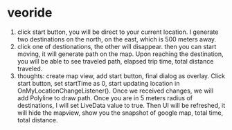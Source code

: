 # veoride

1. click start button, you will be direct to your current location.
   I generate two destinations on the north, on the east, which is 500 meters away.
2. click one of destionations, the other will disappear.
   then you can start moving, it will generate path on the map.
   Upon reaching the destination,  you will be able to see traveled path, elapsed trip time, total distance traveled.
3. thoughts: 
    create map view, add start button, final dialog as overlay.
    Click start button, set startTime as 0, start updating location in OnMyLocationChangeListener().
    Once we received changes, we will add Polyline to draw path.
    Once you are in 5 meters radius of destinations,  I will set LiveData value to true.
    Then UI will be refreshed, it will hide the mapview, show you the snapshot of google map, total time, total distance.
